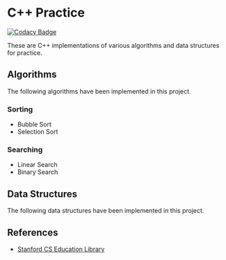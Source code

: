# C++ Practice
[![Codacy Badge](https://api.codacy.com/project/badge/Grade/daf097a7fe524ddcaeb8dc005755cdb4)](https://www.codacy.com/app/pskrunner14/cpp-practice?utm_source=github.com&amp;utm_medium=referral&amp;utm_content=pskrunner14/cpp-practice&amp;utm_campaign=Badge_Grade)

These are C++ implementations of various algorithms and data structures for practice.

## Algorithms

The following algorithms have been implemented in this project.

### Sorting

* Bubble Sort
* Selection Sort

### Searching

* Linear Search
* Binary Search

## Data Structures

The following data structures have been implemented in this project.

## References

* [Stanford CS Education Library](http://cslibrary.stanford.edu/)
